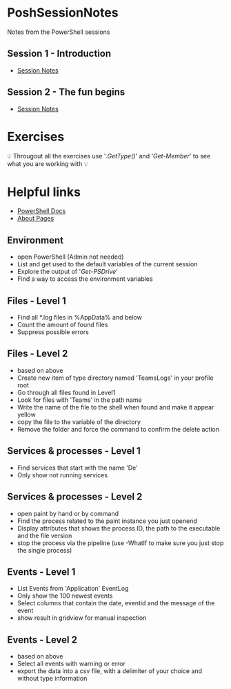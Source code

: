 # PoshSessionNotes
Notes from the PowerShell sessions

## Session 1 - Introduction
- [Session Notes](https://github.com/psymonious/PoshSessionNotes/blob/master/session1.ps1)

## Session 2 - The fun begins
- [Session Notes](https://github.com/psymonious/PoshSessionNotes/blob/master/session2.ps1)

# Exercises
&#x1F4A1; Througout all the exercises use '*.GetType()*' and '*Get-Member*' to see what you are working with &#x1F4A1;

# Helpful links
- [PowerShell Docs](https://docs.microsoft.com/en-us/powershell/module/cimcmdlets/?view=powershell-5.1)
- [About Pages](https://docs.microsoft.com/en-us/powershell/module/microsoft.powershell.core/about/about?view=powershell-5.1)

## Environment
- open PowerShell (Admin not needed)
- List and get used to the default variables of the current session
- Explore the output of '*Get-PSDrive*'
- Find a way to access the environment variables

## Files - Level 1
- Find all *.log files in %AppData% and below
- Count the amount of found files
- Suppress possible errors

## Files - Level 2
- based on above
- Create new item of type directory named 'TeamsLogs' in your profile root
- Go through all files found in Level1
- Look for files with 'Teams' in the path name
- Write the name of the file to the shell when found and make it appear yellow
- copy the file to the variable of the directory
- Remove the folder and force the command to confirm the delete action

## Services & processes - Level 1
- Find services that start with the name 'De'
- Only show not running services

## Services & processes - Level 2
- open paint by hand or by command
- Find the process related to the paint instance you just openend
- Display attributes that shows the process ID, the path to the executable and the file version
- stop the process via the pipeline (use -WhatIf to make sure you just stop the single process)

## Events - Level 1
- List Events from 'Application' EventLog
- Only show the 100 newest events
- Select columns that contain the date, eventid and the message of the event
- show result in gridview for manual inspection

## Events - Level 2
- based on above
- Select all events with warning or error
- export the data into a csv file, with a delimiter of your choice and without type information